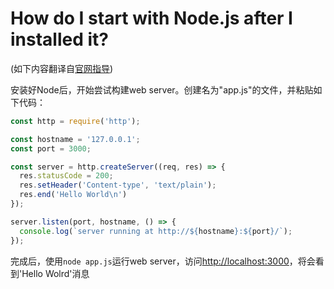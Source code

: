# How do I start with Node.js after I installed it?

(如下内容翻译自[官网指导](https://nodejs.org/en/docs/guides/getting-started-guide/))

安装好Node后，开始尝试构建web server。创建名为"app.js"的文件，并粘贴如下代码：

```javascript
const http = require('http');

const hostname = '127.0.0.1';
const port = 3000;

const server = http.createServer((req, res) => {
  res.statusCode = 200;
  res.setHeader('Content-type', 'text/plain');
  res.end('Hello World\n')
});

server.listen(port, hostname, () => {
  console.log(`server running at http://${hostname}:${port}/`);
});
```

完成后，使用`node app.js`运行web server，访问<http://localhost:3000>，将会看到'Hello Wolrd'消息